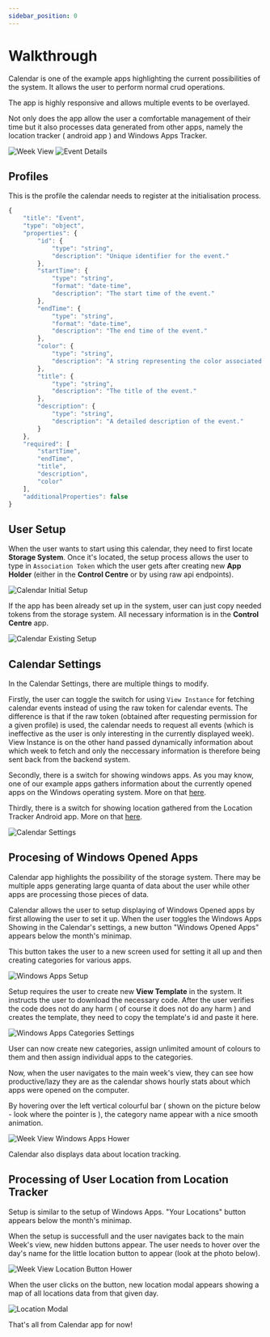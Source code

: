 ```yaml
---
sidebar_position: 0
---
```


# Walkthrough

Calendar is one of the example apps highlighting the current possibilities of the system. It allows the user to perform normal crud operations. 

The app is highly responsive and allows multiple events to be overlayed.

Not only does the app allow the user a comfortable management of their time but it also processes data generated from other apps, namely the location tracker ( android app ) and Windows Apps Tracker.

![Week View](/img/example-apps/calendar/week-view.png)
![Event Details](/img/example-apps/calendar/event-details.png)

## Profiles

This is the profile the calendar needs to register at the initialisation process.

```js title="CalendarPro.com_CalendarEventProfile"
{
    "title": "Event",
    "type": "object",
    "properties": {
        "id": {
            "type": "string",
            "description": "Unique identifier for the event."
        },
        "startTime": {
            "type": "string",
            "format": "date-time",
            "description": "The start time of the event."
        },
        "endTime": {
            "type": "string",
            "format": "date-time",
            "description": "The end time of the event."
        },
        "color": {
            "type": "string",
            "description": "A string representing the color associated with the event."
        },
        "title": {
            "type": "string",
            "description": "The title of the event."
        },
        "description": {
            "type": "string",
            "description": "A detailed description of the event."
        }
    },
    "required": [
        "startTime",
        "endTime",
        "title",
        "description",
        "color"
    ],
    "additionalProperties": false
}
```
## User Setup

When the user wants to start using this calendar, they need to first locate **Storage System**. Once it's located, the setup process allows the user to type in `Association Token` which the user gets after creating new **App Holder** (either in the **Control Centre** or by using raw api endpoints).

![Calendar Initial Setup](/img/example-apps/calendar/calendar-initial-setup_new.png)

If the app has been already set up in the system, user can just copy needed tokens from the storage system. All necessary information is in the **Control Centre** app.

![Calendar Existing Setup](/img/example-apps/calendar/calendar-existing-setup_new.png)

## Calendar Settings

In the Calendar Settings, there are multiple things to modify.

Firstly, the user can toggle the switch for using `View Instance` for fetching calendar events instead of using the raw token for calendar events. The difference is that if the raw token (obtained after requesting permission for a given profile) is used, the calendar needs to request all events (which is ineffective as the user is only interesting in the currently displayed week). View Instance is on the other hand passed dynamically information about which week to fetch and only the neccessary information is therefore being sent back from the backend system.

Secondly, there is a switch for showing windows apps. As you may know, one of our example apps gathers information about the currently opened apps on the Windows operating system. More on that [here](#procesing-of-windows-opened-apps).

Thirdly, there is a switch for showing location gathered from the Location Tracker Android app. More on that [here](#processing-of-user-location-from-location-tracker).

![Calendar Settings](/img/example-apps/calendar/calendar-settings.png)

## Procesing of Windows Opened Apps

Calendar app highlights the possibility of the storage system. There may be multiple apps generating large quanta of data about the user while other apps are processing those pieces of data.

Calendar allows the user to setup displaying of Windows Opened apps by first allowing the user to set it up. When the user toggles the Windows Apps Showing in the Calendar's settings, a new button "Windows Opened Apps" appears below the month's minimap.

This button takes the user to a new screen used for setting it all up and then creating categories for various apps.

![Windows Apps Setup](/img/example-apps/calendar/windows-apps-setup.png)

Setup requires the user to create new **View Template** in the system. It instructs the user to download the necessary code. After the user verifies the code does not do any harm ( of course it does not do any harm ) and creates the template, they need to copy the template's id and paste it here.

![Windows Apps Categories Settings](/img/example-apps/calendar/windows-apps-categories-settings.png)

User can now create new categories, assign unlimited amount of colours to them and then assign individual apps to the categories.

Now, when the user navigates to the main week's view, they can see how productive/lazy they are as the calendar shows hourly stats about which apps were opened on the computer.

By hovering over the left vertical colourful bar ( shown on the picture below - look where the pointer is ), the category name appear with a nice smooth animation.

![Week View Windows Apps Hower](/img/example-apps/calendar/week-view-windows-apps-hower.png)

Calendar also displays data about location tracking.

## Processing of User Location from Location Tracker

Setup is similar to the setup of Windows Apps. "Your Locations" button appears below the month's minimap.

When the setup is successfull and the user navigates back to the main Week's view, new hidden buttons appear. The user needs to hover over the day's name for the little location button to appear (look at the photo below).

![Week View Location Button Hower](/img/example-apps/calendar/week-view-location-button-hower.png)

When the user clicks on the button, new location modal appears showing a map of all locations data from that given day.

![Location Modal](/img/example-apps/calendar/location-modal.png)

That's all from Calendar app for now!